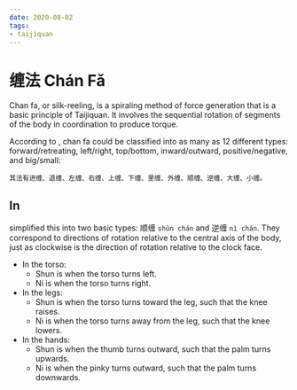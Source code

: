 ```yaml
---
date: 2020-08-02
tags:
- taijiquan
---
```


# 缠法 Chán Fǎ

Chan fa, or silk-reeling, is a spiraling method of force generation that is a basic principle of Taijiquan.  It involves the sequential rotation of segments of the body in coordination to produce torque.

According to <chenxin>, chan fa could be classified into as many as 12 different types: forward/retreating, left/right, top/bottom, inward/outward, positive/negative, and big/small:
```
其法有进缠、退缠、左缠、右缠、上缠、下缠、里缠、外缠、顺缠、逆缠、大缠、小缠。
```

## In <practicalmethod>

<hongjunsheng> simplified this into two basic types: 顺缠 `shùn chán` and 逆缠 `nì chán`.  They correspond to directions of rotation relative to the central axis of the body, just as clockwise is the direction of rotation relative to the clock face.

- In the torso:
  - Shun is when the torso turns left.
  - Ni is when the torso turns right.
- In the legs:
  - Shun is when the torso turns toward the leg, such that the knee raises.
  - Ni is when the torso turns away from the leg, such that the knee lowers.
- In the hands:
  - Shun is when the thumb turns outward, such that the palm turns upwards.
  - Ni is when the pinky turns outward, such that the palm turns downwards.
